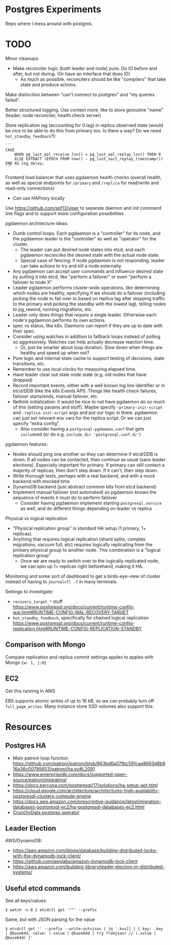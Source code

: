 # Postgres Experiments

Repo where I mess around with postgres.

# TODO

Minor cleanups:
- Make reconciler logic (both leader and node) pure. Do IO before and after, but not during. (Or have an interface that does IO)
  - As much as possible, reconcilers should be like "compilers" that take state and produce actions.

Make distinction between "can't connect to postgres" and "my queries failed".

Better structured logging. Use context more, like to store goroutine "name" (leader, node reconciler, health check server)

Store replication lag (accounting for 0 lag) in replica observed state (would be nice to be able to do this from primary too. Is there a way? Do we need `hot_standby_feedback`?):

    ```
    CASE
        WHEN pg_last_wal_receive_lsn() = pg_last_wal_replay_lsn() THEN 0
        ELSE EXTRACT (EPOCH FROM now() - pg_last_xact_replay_timestamp())
    END AS log_delay;
    ```

Frontend load balancer that uses pgdaemon health checks (overall health, as well as special endpoints for `/primary` and `/replica` for read/write and read-only connections)
- Can use HAProxy locally

Use https://github.com/spf13/viper to separate daemon and init command line flags and to support more configuration possibilities

pgdaemon architecture ideas:
- Dumb control loops. Each pgdaemon is a "controller" for its node, and the pgdaemon leader is the "controller" as well as "operator" for the cluster.
  - The leader can put desired node states into etcd, and each pgdaemon reconciles the desired state with the actual node state.
  - Special case of fencing: if node pgdaemon is not responding, leader can take actions to try and kill a node externally.
- Any pgdaemon can accept user commands and influence desired state by putting it into etcd, like "perform a failover" or even "perform a failover to node X"
- Leader pgdaemon performs cluster-wide operations, like determining which nodes are healthy, specifying if we should do a failover (including picking the node to fail over to based on replica lag after stopping traffic to the primary and picking the standby with the lowest lag), telling nodes to pg_rewind, running migrations, etc.
- Leader only does things that _require_ a single leader. Otherwise each node's pgdaemon performs its own actions.
- spec vs status, like k8s. Daemons can report if they are up to date with their spec.
- Consider using watches in addition to fallback loops instead of polling so aggressively. Watches can help actually decrease reaction time.
  - Or, just be smarter about loop duration. Slow down when things are healthy and speed up when not?
- Pure logic and internal state cache to support testing of decisions, state transitions, etc.
- Remember to use local clocks for measuring elapsed time.
- Have leader clear out stale node state (e.g. old nodes that have dropped)
- Record important events, either with a well known log line identifier or in etcd/DDB (like the k8s Events API). Things like health check failures, failover starts/ends, manual failover, etc.
- Rethink initialization: it would be nice to not have pgdaemon do so much of this (setting params and stuff). Maybe specify `-primary-init-script` and `-replica-init-script` args and put our logic in there. pgdaemon can just set relevant env vars for the replica script. Or we can just specify "extra config".
  - Also consider having a `postgresql-pgdaemon.conf` that gets `include`ed (or do e.g. `include_dir 'postgresql.conf.d/'`)

pgdaemon features:
- Nodes should ping one another so they can determine if etcd/DDB is down. If all nodes can be contacted, then continue as usual (sans leader elections). Especially important for primary. If primary can still contact a majority of replicas, then don't step down. If it can't, then step down.
- Write thorough tests, perhaps with a real backend, and with a mock backend with mocked time
- DynamoDB backend (just abstract common bits from etcd backend)
- Implement manual failover (not automated) so pgdaemon knows the sequence of events it must do to perform failover
  - Consider having pgdaemon implement starting `postgresql.service` as well, and do different things depending on leader vs replica

Physical vs logical replication
- "Physical replication group" is standard HA setup (1 primary, 1+ replicas).
- Anything that requires logical replication (shard splits, complex migrations, vacuum full, etc) requires logically replicating from the primary physical group to another node. This combination is a "logical replication group"
  - Once we are ready to switch over to the logically-replicated node, we can spin up 1+ replicas right beforehand, making it HA.

Monitoring and some sort of dashboard to get a birds-eye-view of cluster instead of having to `journalctl -f` in many terminals.

Settings to investigate:
- `recovery_target_*` stuff https://www.postgresql.org/docs/current/runtime-config-wal.html#RUNTIME-CONFIG-WAL-RECOVERY-TARGET
- `hot_standby_feedback`, specifically for chained logical replication https://www.postgresql.org/docs/current/runtime-config-replication.html#RUNTIME-CONFIG-REPLICATION-STANDBY


## Comparison with Mongo

Compare replication and replica commit settings apples to apples with Mongo `{w: 1, j:0}`

## EC2

Get this running in AWS

EBS supports atomic writes of up to 16 kB, so we can probably turn off `full_page_writes`. Many instance store SSD volumes also support this.

# Resources

## Postgres HA

- Main patroni loop function https://github.com/patroni/patroni/blob/863bd6a07fbc591cae8663d8b916a36c00795653/patroni/ha.py#L2091
- https://www.enterprisedb.com/docs/supported-open-source/patroni/migrating/
- https://docs.percona.com/postgresql/17/solutions/ha-setup-apt.html
- https://cloud.google.com/architecture/architectures-high-availability-postgresql-clusters-compute-engine
- https://docs.aws.amazon.com/prescriptive-guidance/latest/migration-databases-postgresql-ec2/ha-postgresql-databases-ec2.html
- [CrunchyData postgres operator](https://access.crunchydata.com/documentation/postgres-operator/latest)

## Leader Election

AWS/DynamoDB:

- https://aws.amazon.com/blogs/database/building-distributed-locks-with-the-dynamodb-lock-client/
- https://github.com/awslabs/amazon-dynamodb-lock-client
- https://aws.amazon.com/builders-library/leader-election-in-distributed-systems/

## Useful etcd commands

See all keys/values:

```
$ watch -n 0.1 etcdctl get '""' --prefix
```

Same, but with JSON parsing for the value

```
$ etcdctl get '' --prefix --write-out=json | jq '.kvs[] | { key: .key | @base64d, value: (.value | @base64d | try fromjson) // (.value | @base64d) }'
```

